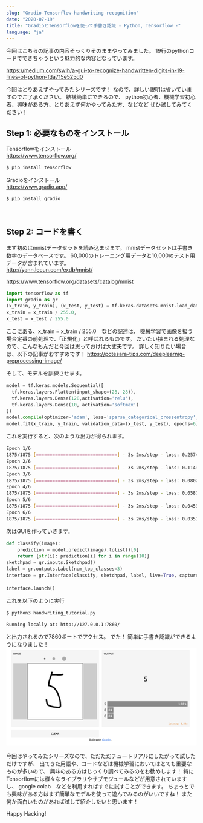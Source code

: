```yaml
---
slug: "Gradio-Tensorflow-handwriting-recognition"
date: "2020-07-19"
title: "GradioとTensorflowを使って手書き認識 - Python, Tensorflow -"
language: "ja"
---
```


今回はこちらの記事の内容そっくりそのままやってみました。
19行のpythonコードでできちゃうという魅力的な内容となっています。


https://medium.com/swlh/a-gui-to-recognize-handwritten-digits-in-19-lines-of-python-fda715e525d0  

今回はとりあえずやってみたシリーズです！
なので、詳しい説明は省いていますのでご了承ください。
結構簡単にできるので、
python初心者、機械学習初心者、興味がある方、とりあえず何かやってみた方、などなど
ぜひ試してみてください！


## Step 1: 必要なものをインストール

Tensorflowをインストール  
https://www.tensorflow.org/
```bash
$ pip install tensorflow
```

Gradioをインストール  
https://www.gradio.app/
```bash
$ pip install gradio
```  
　
## Step 2: コードを書く
まず初めはmnistデータセットを読み込ませます。
mnistデータセットは手書き数字のデータベースです。
60,000のトレーニング用データと10,000のテスト用データが含まれています。  
http://yann.lecun.com/exdb/mnist/

https://www.tensorflow.org/datasets/catalog/mnist  

```python
import tensorflow as tf
import gradio as gr
(x_train, y_train), (x_test, y_test) = tf.keras.datasets.mnist.load_data()
x_train = x_train / 255.0, 
x_test = x_test / 255.0
```
ここにある、x_train = x_train / 255.0　などの記述は、
機械学習で画像を扱う場合定番の前処理で、「正規化」と呼ばれるものです。
だいたい挟まれる処理なので、こんなもんだと今回は思っておけば大丈夫です。
詳しく知りたい場合は、以下の記事がおすすめです！
https://potesara-tips.com/deeplearnig-preprocessing-image/

そして、モデルを訓練させます。
```python
model = tf.keras.models.Sequential([
  tf.keras.layers.Flatten(input_shape=(28, 28)),
  tf.keras.layers.Dense(128,activation='relu'),
  tf.keras.layers.Dense(10, activation='softmax')
])
model.compile(optimizer='adam', loss='sparse_categorical_crossentropy', metrics=['accuracy'])
model.fit(x_train, y_train, validation_data=(x_test, y_test), epochs=6)
```
これを実行すると、次のような出力が得られます。
```bash
Epoch 1/6
1875/1875 [==============================] - 3s 2ms/step - loss: 0.2574 - accuracy: 0.9273 - val_loss: 0.1361 - val_accuracy: 0.9588
Epoch 2/6
1875/1875 [==============================] - 3s 2ms/step - loss: 0.1143 - accuracy: 0.9659 - val_loss: 0.1036 - val_accuracy: 0.9684
Epoch 3/6
1875/1875 [==============================] - 3s 2ms/step - loss: 0.0802 - accuracy: 0.9755 - val_loss: 0.0895 - val_accuracy: 0.9723
Epoch 4/6
1875/1875 [==============================] - 3s 2ms/step - loss: 0.0587 - accuracy: 0.9824 - val_loss: 0.0784 - val_accuracy: 0.9771
Epoch 5/6
1875/1875 [==============================] - 3s 2ms/step - loss: 0.0453 - accuracy: 0.9861 - val_loss: 0.0707 - val_accuracy: 0.9787
Epoch 6/6
1875/1875 [==============================] - 3s 2ms/step - loss: 0.0351 - accuracy: 0.9890 - val_loss: 0.0709 - val_accuracy: 0.9776
```

次はGUIを作っていきます。

```python
def classify(image):
    prediction = model.predict(image).tolist()[0]
    return {str(i): prediction[i] for i in range(10)}
sketchpad = gr.inputs.Sketchpad()
label = gr.outputs.Label(num_top_classes=3)
interface = gr.Interface(classify, sketchpad, label, live=True, capture_session=True)

interface.launch()
```

これを以下のように実行
```bash
$ python3 handwriting_tutorial.py
```

```bash
Running locally at: http://127.0.0.1:7860/
```
と出力されるので7860ポートでアクセス。
でた！
簡単に手書き認識ができるようになりました！
![](./blog-images/handwriting-gui.png)


今回はやってみたシリーズなので、ただただチュートリアルにしたがって試しただけですが、
出てきた用語や、コードなどは機械学習においてはとても重要なものが多いので、
興味のある方はじっくり調べてみるのをお勧めします！
特にTensorflowには様々なライブラリやサブモジュールなどが用意されていますし、
google colab　などを利用すればすぐに試すことができます。
ちょっとでも興味がある方はまず簡単なモデルを使って遊んでみるのがいいですね！
また何か面白いものがあれば試して紹介したいと思います！

Happy Hacking!
